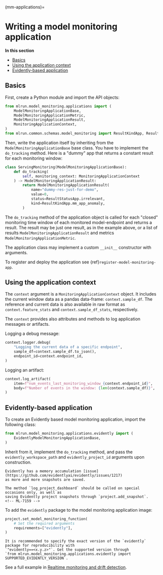 (mm-applications)=
# Writing a model monitoring application

**In this section**
- [Basics](#basics)
- [Using the application context](#using-the-application-context)
- [Evidently-based application](#evidently-based-application)

## Basics

First, create a Python module and import the API objects:

```py
from mlrun.model_monitoring.applications import (
    ModelMonitoringApplicationBase,
    ModelMonitoringApplicationMetric,
    ModelMonitoringApplicationResult,
    MonitoringApplicationContext,
)
from mlrun.common.schemas.model_monitoring import ResultKindApp, ResultStatusApp
```

Then, write the application itself by inheriting from the `ModelMonitoringApplicationBase` base class.
You have to implement the `do_tracking` method.
Here is a "dummy" app that returns a constant result for each monitoring window:

```py
class ServingMonitoring(ModelMonitoringApplicationBase):
    def do_tracking(
        self, monitoring_context: MonitoringApplicationContext
    ) -> ModelMonitoringApplicationResult:
        return ModelMonitoringApplicationResult(
            name="dummy-res-just-for-demo",
            value=0,
            status=ResultStatusApp.irrelevant,
            kind=ResultKindApp.mm_app_anomaly,
        )
```

The `do_tracking` method of the application object is called for each "closed" monitoring time window
of each monitored model-endpoint and returns a result.
The result may be just one result, as in the example above, or a list of results
`ModelMonitoringApplicationResult` and metrics `ModelMonitoringApplicationMetric`.

The application class may implement a custom `__init__` constructor with arguments.

To register and deploy the application see {ref}`register-model-monitoring-app`.

## Using the application context

The `context` argument is a `MonitoringApplicationContext` object.
It includes the current window data as a pandas data-frame: `context.sample_df`.
The reference and current data is also available in raw format as `context.feature_stats`
and `context.sample_df_stats`, respectively.

The `context` provides also attributes and methods to log application messages or artifacts.

Logging a debug message:

```py
context.logger.debug(
    "Logging the current data of a specific endpoint",
    sample_df=context.sample_df.to_json(),
    endpoint_id=context.endpoint_id,
)
```

Logging an artifact:

```py
context.log_artifact(
    item=f"num_events_last_monitoring_window_{context.endpoint_id}",
    body=f"Number of events in the window: {len(context.sample_df)}",
)
```

## Evidently-based application

To create an Evidently based model monitoring application, import the following class:

```py
from mlrun.model_monitoring.applications.evidently import (
    EvidentlyModelMonitoringApplicationBase,
)
```

Inherit from it, implement the `do_tracking` method, and pass the `evidently_workspace_path` and
`evidently_project_id` arguments upon construction.

```{caution}
Evidently has a memory accumulation [issue](https://github.com/evidentlyai/evidently/issues/1217)
as more and more snapshots are saved.

The method `log_project_dashboard` should be called on special occasions only, as well as
saving Evidently project snapshots through `project.add_snapshot`.
<!-- ML-7159 -->
```

To add the `evidently` package to the model monitoring application image:

```py
project.set_model_monitoring_function(
    # Set the required arguments
    requirements=["evidently"],
)
```

```{note}
It is recommended to specify the exact version of the `evidently` package for reproducibility with
`"evidently==<x.y.z>"`. Get the supported version through
`from mlrun.model_monitoring.applications.evidently import SUPPORTED_EVIDENTLY_VERSION`.
```

See a full example in [Realtime monitoring and drift detection](../tutorials/05-model-monitoring.ipynb#evidently-app).
